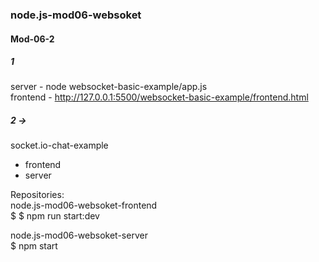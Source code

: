 ### node.js-mod06-websoket

#### Mod-06-2  

##### 1
server - node websocket-basic-example/app.js  
frontend - http://127.0.0.1:5500/websocket-basic-example/frontend.html  

##### 2 ->
socket.io-chat-example   
  - frontend  
  - server   

Repositories:   
node.js-mod06-websoket-frontend  
  $ $ npm run start:dev

node.js-mod06-websoket-server   
  $ npm start